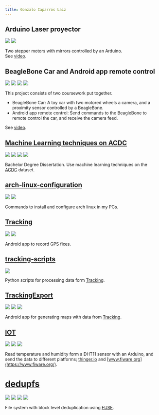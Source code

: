 ```yaml
---
title: Gonzalo Caparrós Laiz
---
```


## Arduino Laser proyector
![](https://img.shields.io/badge/-Arduino-brightgreen)
![](https://img.shields.io/badge/-Teamwork-ff69b4)

Two stepper motors with mirrors controlled by an Arduino.  
See [video](https://drive.google.com/file/d/1Wk3NjIWjeKzSvbwLjBFLrrNIiED2IcSe/view?usp=sharing).

## BeagleBone Car and Android app remote control
![](https://img.shields.io/badge/-Android-green)
![](https://img.shields.io/badge/-Teamwork-ff69b4)
![](https://img.shields.io/badge/-C-black)
![](https://img.shields.io/badge/-Java-red)

This project consists of two coursework put together.

- BeagleBone Car: A toy car with two motored wheels a camera, and a proximity sensor controlled by a BeagleBone.  
- Android app remote control: Send commands to the BeagleBone to remote control the car, and receive the camera feed.

See [video](https://www.youtube.com/watch?v=QA3LeDqKk1c).

## [Machine Learning techniques on ACDC](https://github.com/Gonzalocl/tfg)
![](https://img.shields.io/badge/-Python-blue)
![](https://img.shields.io/badge/-TensorFlow-orange)
![](https://img.shields.io/badge/-Bash-red)
![](https://img.shields.io/badge/-LaTeX-lightgrey)

Bachelor Degree Dissertation. Use machine learning techniques on the [ACDC](https://www.creatis.insa-lyon.fr/Challenge/acdc/) dataset.

## [arch-linux-configuration](https://github.com/Gonzalocl/arch-linux-configuration)
![](https://img.shields.io/badge/-Linux-yellowgreen)
![](https://img.shields.io/badge/-Bash-red)

Commands to install and configure arch linux in my PCs.

## [Tracking](https://github.com/Gonzalocl/Trackin)
![](https://img.shields.io/badge/-Java-red)
![](https://img.shields.io/badge/-Android-green)

Android app to record GPS fixes.

## [tracking-scripts](https://github.com/Gonzalocl/tracking-scripts)
![](https://img.shields.io/badge/-Python-blue)

Python scripts for processing data form [Tracking](https://github.com/Gonzalocl/Trackin).

## [TrackingExport](https://github.com/Gonzalocl/TrackingExport)
![](https://img.shields.io/badge/-Android-green)
![](https://img.shields.io/badge/-Kotlin-blue)
![](https://img.shields.io/badge/-Bash-red)

Android app for generating maps with data from [Tracking](https://github.com/Gonzalocl/Trackin).

## [IOT](https://github.com/Gonzalocl/iot)
![](https://img.shields.io/badge/-Arduino-brightgreen)
![](https://img.shields.io/badge/-Python-blue)
![](https://img.shields.io/badge/-JavaScript-red)

Read temperature and humidity form a DHT11 sensor with an Arduino,
and send the data to different platforms; [thinger.io](https://thinger.io/) and
[www.fiware.org](https://www.fiware.org/).

# [dedupfs](https://github.com/Gonzalocl/dedupfs)
![](https://img.shields.io/badge/-C-black)
![](https://img.shields.io/badge/-FUSE-pink)
![](https://img.shields.io/badge/-Bash-red)
![](https://img.shields.io/badge/-LaTeX-lightgrey)

File system with block level deduplication using [FUSE](https://en.wikipedia.org/wiki/Filesystem_in_Userspace).